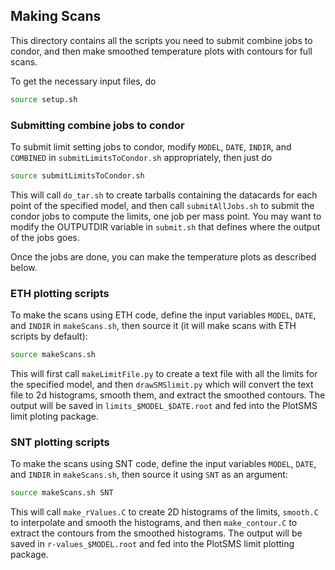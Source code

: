 ## Making Scans

This directory contains all the scripts you need to submit combine jobs to condor, and then make smoothed temperature plots with contours for full scans. 

To get the necessary input files, do

``` bash
source setup.sh
```

### Submitting combine jobs to condor
To submit limit setting jobs to condor, modify `MODEL`, `DATE`, `INDIR`, and `COMBINED` in `submitLimitsToCondor.sh` appropriately, then just do

``` bash
source submitLimitsToCondor.sh
```

This will call `do_tar.sh` to create tarballs containing the datacards for each point of the specified model, and then call `submitAllJobs.sh` to submit the condor jobs to compute the limits, one job per mass point. You may want to modify the OUTPUTDIR variable in `submit.sh` that defines where the output of the jobs goes.

Once the jobs are done, you can make the temperature plots as described below.

### ETH plotting scripts
To make the scans using ETH code, define the input variables `MODEL`, `DATE`, and `INDIR` in `makeScans.sh`, then source it (it will make scans with ETH scripts by default):

```bash
source makeScans.sh
```

This will first call `makeLimitFile.py` to create a text file with all the limits for the specified model, and then `drawSMSlimit.py` which will convert the text file to 2d histograms, smooth them, and extract the smoothed contours. The output will be saved in `limits_$MODEL_$DATE.root` and fed into the PlotSMS limit ploting package.

### SNT plotting scripts
To make the scans using SNT code, define the input variables `MODEL`, `DATE`, and `INDIR` in `makeScans.sh`, then source it using `SNT` as an argument:

```bash
source makeScans.sh SNT
```

This will call `make_rValues.C` to create 2D histograms of the limits, `smooth.C` to interpolate and smooth the histograms, and then `make_contour.C` to extract the contours from the smoothed histograms. The output will be saved in `r-values_$MODEL.root` and fed into the PlotSMS limit plotting package.

